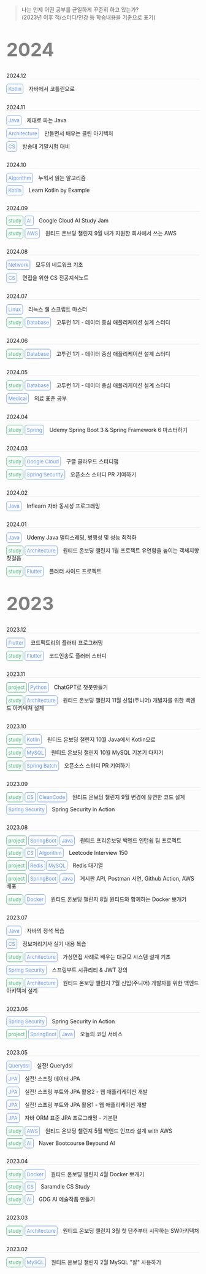 [//]: # (---)
[//]: # (title: study log)
[//]: # (author: ilpyo)
[//]: # (date: 2024-10-10 11:33:00 +0900)
[//]: # (categories: [Kotlin])
[//]: # (tags: [Kotlin, 스터디])
[//]: # (pin: false)
[//]: # (math: true)
[//]: # (mermaid: true)
[//]: # (---)

> 나는 언제 어떤 공부를 균일하게 꾸준히 하고 있는가?  
> (2023년 이후 책/스터디/인강 등 학습내용을 기준으로 표기)

<br>

<span style="font-size:3rem; color:gray; font-weight:bold">2024</span>

<span class="date">2024.12</span>

<span class="badge skill">Kotlin</span>
<span class="details">자바에서 코틀린으로</span>

<span class="date">2024.11</span>

<span class="badge skill">Java</span>
<span class="details">제대로 파는 Java</span>

<span class="badge skill">Architecture</span>
<span class="details">만들면서 배우는 클린 아키텍처</span>

<span class="badge skill">CS</span>
<span class="details">방송대 기말시험 대비</span>

<span class="date">2024.10</span>

<span class="badge skill">Algorithm</span>
<span class="details">누워서 읽는 알고리즘</span>

<span class="badge skill">Kotlin</span>
<span class="details">Learn Kotlin by Example</span>

<span class="date">2024.09</span>

<span class="badge class">study</span>
<span class="badge skill">AI</span>
<span class="details">Google Cloud AI Study Jam</span>

<span class="badge class">study</span>
<span class="badge skill">AWS</span>
<span class="details">원티드 온보딩 챌린지 9월 내가 지원한 회사에서 쓰는 AWS</span>

<span class="date">2024.08</span>

<span class="badge skill">Network</span>
<span class="details">모두의 네트워크 기초</span>

<span class="badge skill">CS</span>
<span class="details">면접을 위한 CS 전공지식노트</span>

<span class="date">2024.07</span>

<span class="badge skill">Linux</span>
<span class="details">리눅스 쉘 스크립트 마스터</span>

<span class="badge class">study</span>
<span class="badge skill">Database</span>
<span class="details">고투런 1기 - 데이터 중심 애플리케이션 설계 스터디</span>


<span class="date">2024.06</span>

<span class="badge class">study</span>
<span class="badge skill">Database</span>
<span class="details">고투런 1기 - 데이터 중심 애플리케이션 설계 스터디</span>

<span class="date">2024.05</span>

<span class="badge class">study</span>
<span class="badge skill">Database</span>
<span class="details">고투런 1기 - 데이터 중심 애플리케이션 설계 스터디</span>

<span class="badge skill">Medical</span>
<span class="details">의료 표준 공부</span>

<span class="date">2024.04</span>

<span class="badge class">study</span>
<span class="badge skill">Spring</span>
<span class="details">Udemy Spring Boot 3 & Spring Framework 6 마스터하기</span>

<span class="date">2024.03</span>

<span class="badge class">study</span>
<span class="badge skill">Google Cloud</span>
<span class="details">구글 클라우드 스터디잼</span>

<span class="badge class">study</span>
<span class="badge skill">Spring Security</span>
<span class="details">오픈소스 스터디 PR 기여하기</span>

<span class="date">2024.02</span>

<span class="badge skill">Java</span>
<span class="details">Inflearn 자바 동시성 프로그래밍</span>

<span class="date">2024.01</span>

<span class="badge skill">Java</span>
<span class="details">Udemy Java 멀티스레딩, 병행성 및 성능 최적화</span>

<span class="badge class">study</span>
<span class="badge skill">Architecture</span>
<span class="details">원티드 온보딩 챌린지 1월 프로젝트 유연함을 높이는 객체지향 첫걸음</span>

<span class="badge class">study</span>
<span class="badge skill">Flutter</span>
<span class="details">플러터 사이드 프로젝트</span>

<br>

<span style="font-size:3rem; color:gray; font-weight:bold">2023</span>

<span class="date">2023.12</span>

<span class="badge skill">Flutter</span>
<span class="details">코드팩토리의 플러터 프로그래밍</span>

<span class="badge class">study</span>
<span class="badge skill">Flutter</span>
<span class="details">코드인송도 플러터 스터디</span>

<span class="date">2023.11</span>

<span class="badge class">project</span>
<span class="badge skill">Python</span>
<span class="details">ChatGPT로 챗봇만들기</span>

<span class="badge class">study</span>
<span class="badge skill">Architecture</span>
<span class="details">원티드 온보딩 챌린지 11월 신입(주니어) 개발자를 위한 백엔드 아키텍쳐 설계</span>

<span class="date">2023.10</span>

<span class="badge class">study</span>
<span class="badge skill">Kotlin</span>
<span class="details">원티드 온보딩 챌린지 10월 Java에서 Kotlin으로</span>

<span class="badge class">study</span>
<span class="badge skill">MySQL</span>
<span class="details">원티드 온보딩 챌린지 10월 MySQL 기본기 다지기</span>

<span class="badge class">study</span>
<span class="badge skill">Spring Batch</span>
<span class="details">오픈소스 스터디 PR 기여하기</span>

<span class="date">2023.09</span>

<span class="badge class">study</span>
<span class="badge skill">CS</span>
<span class="badge skill">CleanCode</span>
<span class="details">원티드 온보딩 챌린지 9월 변경에 유연한 코드 설계</span>

<span class="badge skill">Spring Security</span>
<span class="details">Spring Security in Action</span>

<span class="date">2023.08</span>

<span class="badge class">project</span>
<span class="badge skill">SpringBoot</span>
<span class="badge skill">Java</span>
<span class="details">원티드 프리온보딩 백엔드 인턴쉽 팀 프로젝트</span>

<span class="badge class">study</span>
<span class="badge skill">CS</span>
<span class="badge skill">Algorithm</span>
<span class="details">Leetcode Interview 150</span>

<span class="badge class">project</span>
<span class="badge skill">Redis</span>
<span class="badge skill">MySQL</span>
<span class="details">Redis 대기열</span>

<span class="badge class">project</span>
<span class="badge skill">SpringBoot</span>
<span class="badge skill">Java</span>
<span class="details">게시판 API, Postman 시연, Github Action, AWS 배포</span>

<span class="badge class">study</span>
<span class="badge skill">Docker</span>
<span class="details">원티드 온보딩 챌린지 8월 원티드와 함께하는 Docker 뽀개기</span>

<span class="date">2023.07</span>

<span class="badge skill">Java</span>
<span class="details">자바의 정석 복습</span>

<span class="badge skill">CS</span>
<span class="details">정보처리기사 실기 내용 복습</span>

<span class="badge class">study</span>
<span class="badge skill">Architecture</span>
<span class="details">가상면접 사례로 배우는 대규모 시스템 설계 기초</span>

<span class="badge skill">Spring Security</span>
<span class="details">스프링부트 시큐리티 & JWT 강의</span>

<span class="badge class">study</span>
<span class="badge skill">Architecture</span>
<span class="details">원티드 온보딩 챌린지 7월 신입(주니어) 개발자를 위한 백엔드 아키텍쳐 설계</span>

<span class="date">2023.06</span>

<span class="badge skill">Spring Security</span>
<span class="details">Spring Security in Action</span>

<span class="badge class">project</span>
<span class="badge skill">SpringBoot</span>
<span class="badge skill">Java</span>
<span class="details">오늘의 코딩 서비스</span>

<span class="date">2023.05</span>

<span class="badge skill">Querydsl</span>
<span class="details">실전! Querydsl</span>

<span class="badge skill">JPA</span>
<span class="details">실전! 스프링 데이터 JPA</span>

<span class="badge skill">JPA</span>
<span class="details">실전! 스프링 부트와 JPA 활용2 - 웹 애플리케이션 개발</span>

<span class="badge skill">JPA</span>
<span class="details">실전! 스프링 부트와 JPA 활용1 - 웹 애플리케이션 개발</span>

<span class="badge skill">JPA</span>
<span class="details">자바 ORM 표준 JPA 프로그래밍 - 기본편</span>

<span class="badge class">study</span>
<span class="badge skill">AWS</span>
<span class="details">원티드 온보딩 챌린지 5월 백엔드 인프라 설계 with AWS</span>

<span class="badge class">study</span>
<span class="badge skill">AI</span>
<span class="details">Naver Bootcourse Beyound AI</span>

<span class="date">2023.04</span>

<span class="badge class">study</span>
<span class="badge skill">Docker</span>
<span class="details">원티드 온보딩 챌린지 4월 Docker 뽀개기</span>

<span class="badge class">study</span>
<span class="badge skill">CS</span>
<span class="details">Saramdle CS Study</span>

<span class="badge class">study</span>
<span class="badge skill">AI</span>
<span class="details">GDG AI 예술작품 만들기</span>

<span class="date">2023.03</span>

<span class="badge class">study</span>
<span class="badge skill">Architecture</span>
<span class="details">원티드 온보딩 챌린지 3월 첫 단추부터 시작하는 SW아키텍처</span>

<span class="date">2023.02</span>

<span class="badge class">study</span>
<span class="badge skill">MySQL</span>
<span class="details">원티드 온보딩 챌린지 2월 MySQL "잘" 사용하기</span>

<style>
.date{
    display: block;
    margin-top: 30px;
    margin-bottom: 10px;
    border-bottom: 1px dotted lightgray;
}
.badge{
    border-radius: 5px;
    padding: 4px;
    font-size: small;
}
.details{
    margin-left: 10px;
}
.class{
    border: 1px solid mediumseagreen;
    color: mediumseagreen;
}
.skill{
    border: 1px solid cornflowerblue;
    color: cornflowerblue;
}
.backend{
    
}
</style>


  
